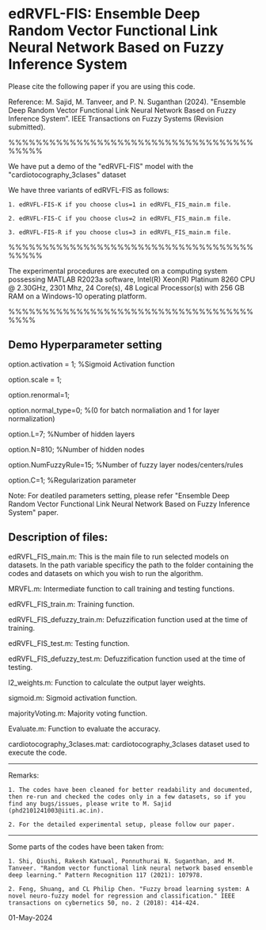 # edRVFL-FIS: Ensemble Deep Random Vector Functional Link Neural Network Based on Fuzzy Inference System

Please cite the following paper if you are using this code.

Reference: M. Sajid, M. Tanveer, and P. N. Suganthan (2024). "Ensemble Deep Random Vector Functional Link Neural Network Based on Fuzzy Inference System”.  IEEE Transactions on Fuzzy Systems (Revision submitted).

%%%%%%%%%%%%%%%%%%%%%%%%%%%%%%%%%%%%%%%%%

We have put a demo of the "edRVFL-FIS" model with the "cardiotocography_3clases" dataset

We have three variants of edRVFL-FIS as follows:

	1. edRVFL-FIS-K if you choose clus=1 in edRVFL_FIS_main.m file.
 
	2. edRVFL-FIS-C if you choose clus=2 in edRVFL_FIS_main.m file.
 
	3. edRVFL-FIS-R if you choose clus=3 in edRVFL_FIS_main.m file.
 

%%%%%%%%%%%%%%%%%%%%%%%%%%%%%%%%%%%%%%%%%

The experimental procedures are executed on a computing system possessing MATLAB R2023a software, Intel(R) Xeon(R) Platinum 8260 CPU @ 2.30GHz, 2301 Mhz, 24 Core(s),
48 Logical Processor(s) with 256 GB RAM on a Windows-10 operating platform.


%%%%%%%%%%%%%%%%%%%%%%%%%%%%%%%%%%%%%%%%

Demo Hyperparameter setting
---------------------------

option.activation = 1; %Sigmoid Activation function

option.scale = 1;

option.renormal=1;

option.normal_type=0; %(0 for batch normaliation and 1 for layer normalization)

option.L=7; %Number of hidden layers

option.N=810; %Number of hidden nodes

option.NumFuzzyRule=15; %Number of fuzzy layer nodes/centers/rules

option.C=1; %Regularization parameter

Note: For deatiled parameters setting, please refer "Ensemble Deep Random Vector Functional Link Neural Network Based on Fuzzy Inference System" paper.



Description of files:
---------------------
edRVFL_FIS_main.m: This is the main file to run selected models on datasets. In the path variable specificy the path to the folder containing the codes and datasets on which you wish to run the algorithm. 

MRVFL.m: Intermediate function to call training and testing functions.

edRVFL_FIS_train.m: Training function.

edRVFL_FIS_defuzzy_train.m: Defuzzification function used at the time of training.

edRVFL_FIS_test.m: Testing function.

edRVFL_FIS_defuzzy_test.m: Defuzzification function used at the time of testing.

l2_weights.m: Function to calculate the output layer weights.

sigmoid.m: Sigmoid activation function.

majorityVoting.m: Majority voting function.

Evaluate.m: Function to evaluate the accuracy.

cardiotocography_3clases.mat: cardiotocography_3clases dataset used to execute the code.
________________________________________________________________
Remarks:

	1. The codes have been cleaned for better readability and documented, then re-run and checked the codes only in a few datasets, so if you find any bugs/issues, please write to M. Sajid (phd2101241003@iiti.ac.in).
 
	2. For the detailed experimental setup, please follow our paper.  
 
________________________________________________________________
Some parts of the codes have been taken from:

	1. Shi, Qiushi, Rakesh Katuwal, Ponnuthurai N. Suganthan, and M. Tanveer. "Random vector functional link neural network based ensemble deep learning." Pattern Recognition 117 (2021): 107978.
 
	2. Feng, Shuang, and CL Philip Chen. "Fuzzy broad learning system: A novel neuro-fuzzy model for regression and classification." IEEE transactions on cybernetics 50, no. 2 (2018): 414-424.

01-May-2024


